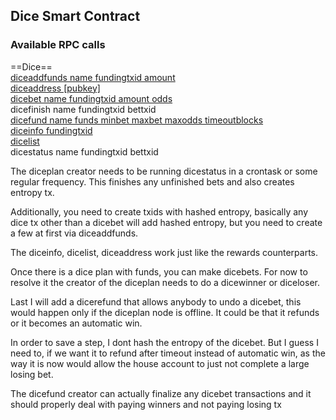 ## Dice Smart Contract


### Available RPC calls

==Dice==  
[diceaddfunds name fundingtxid amount](./diceaddfunds.md)  
[diceaddress [pubkey]](./diceaddress.md)  
[dicebet name fundingtxid amount odds](./dicebet.md)  
dicefinish name fundingtxid bettxid  
[dicefund name funds minbet maxbet maxodds timeoutblocks](./dicefund.md)  
[diceinfo fundingtxid](./diceinfo.md)  
[dicelist](./dicelist.md)  
dicestatus name fundingtxid bettxid  

The diceplan creator needs to be running dicestatus in a crontask or some regular frequency. This finishes any unfinished bets and also creates entropy tx.

Additionally, you need to create txids with hashed entropy, basically any dice tx other than a dicebet will add hashed entropy, but you need to create a few at first via diceaddfunds.

The diceinfo, dicelist, diceaddress work just like the rewards counterparts.

Once there is a dice plan with funds, you can make dicebets. For now to resolve it the creator of the diceplan needs to do a dicewinner or diceloser. 

Last I will add a dicerefund that allows anybody to undo a dicebet, this would happen only if the diceplan node is offline. It could be that it refunds or it becomes an automatic win.

In order to save a step, I dont hash the entropy of the dicebet. But I guess I need to, if we want it to refund after timeout instead of automatic win, as the way it is now would allow the house account to just not complete a large losing bet.

The dicefund creator can actually finalize any dicebet transactions and it should properly deal with paying winners and not paying losing tx

